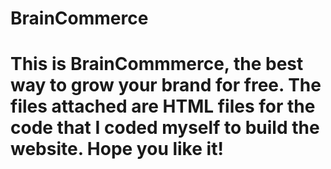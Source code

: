 # BrainCommerce

# This is BrainCommmerce, the best way to grow your brand for free. The files attached are HTML files for the code that I coded myself to build the website. Hope you like it!
